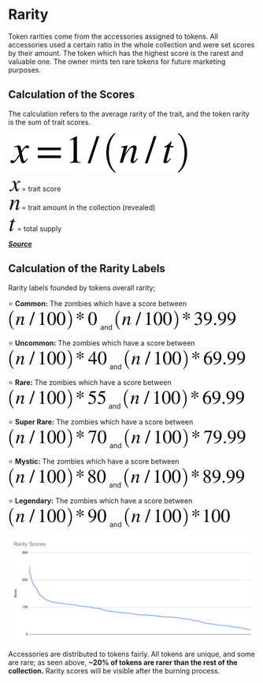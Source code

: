 # Rarity

Token rarities come from the accessories assigned to tokens. All accessories used a certain ratio in the whole collection and were set scores by their amount. The token which has the highest score is the rarest and valuable one. The owner mints ten rare tokens for future marketing purposes.

## Calculation of the Scores

The calculation refers to the average rarity of the trait, and the token rarity is the sum of trait scores.

![](.gitbook/assets/math.svg)

![](.gitbook/assets/xmath.svg)= trait score

![](.gitbook/assets/n.svg)= trait amount in the collection (revealed)

![](.gitbook/assets/t.svg)= total supply

__[_Source_](https://raritytools.medium.com/ranking-rarity-understanding-rarity-calculation-methods-86ceaeb9b98c)__

## Calculation of the Rarity Labels

Rarity labels founded by tokens overall rarity;

:star: **Common:** The zombies which have a score between ![](<.gitbook/assets/1 (1).svg>) and ![](<.gitbook/assets/2 (1).svg>)

:star: **Uncommon:** The zombies which have a score between ![](.gitbook/assets/3.svg) and ![](.gitbook/assets/4.svg)

:star: **Rare:** The zombies which have a score between ![](<.gitbook/assets/5 (1).svg>) and ![](<.gitbook/assets/6 (1).svg>)

:star: **Super Rare:** The zombies which have a score between ![](<.gitbook/assets/7 (1).svg>) and ![](.gitbook/assets/8.svg)

:star: **Mystic:** The zombies which have a score between ![](.gitbook/assets/9.svg) and ![](.gitbook/assets/10.svg)

:star: **Legendary:** The zombies which have a score between ![](<.gitbook/assets/11 (1).svg>) and ![](.gitbook/assets/12.svg)

![Rarity chart (based on minted 3024 tokens)](images/rarity-chart.svg)

Accessories are distributed to tokens fairly. All tokens are unique, and some are rare; as seen above, **\~20% of tokens are rarer than the rest of the collection.** Rarity scores will be visible after the burning process.
